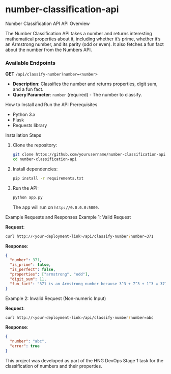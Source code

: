 # number-classification-api
Number Classification API
API Overview

The Number Classification API takes a number and returns interesting mathematical properties about it, including whether it’s prime, whether it’s an Armstrong number, and its parity (odd or even). It also fetches a fun fact about the number from the Numbers API.

### Available Endpoints

**GET** `/api/classify-number?number=<number>`

- **Description**: Classifies the number and returns properties, digit sum, and a fun fact.
- **Query Parameter**: `number` (required) - The number to classify.

How to Install and Run the API
Prerequisites

- Python 3.x
- Flask
- Requests library

Installation Steps

1. Clone the repository:

   ```bash
   git clone https://github.com/yourusername/number-classification-api.git
   cd number-classification-api
   ```

2. Install dependencies:

   ```bash
   pip install -r requirements.txt
   ```

3. Run the API:

   ```bash
   python app.py
   ```

   The app will run on `http://0.0.0.0:5000`.

Example Requests and Responses
Example 1: Valid Request

**Request**:
```bash
curl http://<your-deployment-link>/api/classify-number?number=371
```

**Response**:
```json
{
  "number": 371,
  "is_prime": false,
  "is_perfect": false,
  "properties": ["armstrong", "odd"],
  "digit_sum": 11,
  "fun_fact": "371 is an Armstrong number because 3^3 + 7^3 + 1^3 = 371"
}
```

Example 2: Invalid Request (Non-numeric Input)

**Request**:
```bash
curl http://<your-deployment-link>/api/classify-number?number=abc
```

**Response**:
```json
{
  "number": "abc",
  "error": true
}
```




This project was developed as part of the HNG DevOps Stage 1 task for the classification of numbers and their properties.
